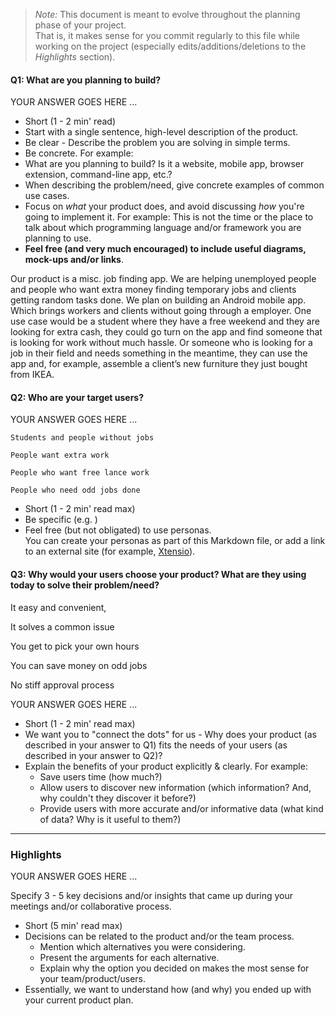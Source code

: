  > _Note:_ This document is meant to evolve throughout the planning phase of your project.    
 > That is, it makes sense for you commit regularly to this file while working on the project (especially edits/additions/deletions to the _Highlights_ section).

#### Q1: What are you planning to build?

YOUR ANSWER GOES HERE ...

 * Short (1 - 2 min' read)
 * Start with a single sentence, high-level description of the product.
 * Be clear - Describe the problem you are solving in simple terms.
 * Be concrete. For example:
  * What are you planning to build? Is it a website, mobile app,
   browser extension, command-line app, etc.?
  * When describing the problem/need, give concrete examples of common use cases.
 * Focus on *what* your product does, and avoid discussing *how* you're going to implement it.
   For example: This is not the time or the place to talk about which programming language and/or framework you are planning to use.
 * **Feel free (and very much encouraged) to include useful diagrams, mock-ups and/or links**.

 Our product is a misc. job finding app. We are helping unemployed people and people who want extra money finding temporary jobs and clients getting random tasks done. We plan on building an Android mobile app. Which brings workers and clients without going through a employer. One use case would be a student where they have a free weekend and they are looking for extra cash, they could go turn on the app and find someone that is looking for work without much hassle. Or someone who is looking for a job in their field and needs something in the meantime, they can use the app and, for example, assemble a client’s new furniture they just bought from IKEA.


#### Q2: Who are your target users?

YOUR ANSWER GOES HERE ...
    
    Students and people without jobs

    People want extra work

    People who want free lance work

    People who need odd jobs done


 * Short (1 - 2 min' read max)
 * Be specific (e.g. )
 * Feel free (but not obligated) to use personas.        
   You can create your personas as part of this Markdown file, or add a link to an external site (for example, [Xtensio](https://xtensio.com/user-persona/)).

#### Q3: Why would your users choose your product? What are they using today to solve their problem/need?

It easy and convenient,

It solves a common issue

You get to pick your own hours

You can save money on odd jobs

No stiff approval process


YOUR ANSWER GOES HERE ...

 * Short (1 - 2 min' read max)
 * We want you to "connect the dots" for us - Why does your product (as described in your answer to Q1) fits the needs of your users (as described in your answer to Q2)?
 * Explain the benefits of your product explicitly & clearly. For example:
    * Save users time (how much?)
    * Allow users to discover new information (which information? And, why couldn't they discover it before?)
    * Provide users with more accurate and/or informative data (what kind of data? Why is it useful to them?)


----

### Highlights

YOUR ANSWER GOES HERE ...

Specify 3 - 5 key decisions and/or insights that came up during your meetings
and/or collaborative process.

 * Short (5 min' read max)
 * Decisions can be related to the product and/or the team process.
    * Mention which alternatives you were considering.
    * Present the arguments for each alternative.
    * Explain why the option you decided on makes the most sense for your team/product/users.
 * Essentially, we want to understand how (and why) you ended up with your current product plan.

